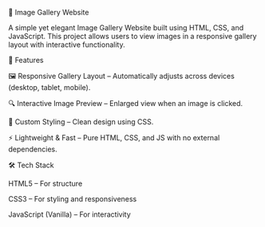 📸 Image Gallery Website

A simple yet elegant Image Gallery Website built using HTML, CSS, and JavaScript. This project allows users to view images in a responsive gallery layout with interactive functionality.

🚀 Features

🖼️ Responsive Gallery Layout – Automatically adjusts across devices (desktop, tablet, mobile).

🔍 Interactive Image Preview – Enlarged view when an image is clicked.

🎨 Custom Styling – Clean design using CSS.

⚡ Lightweight & Fast – Pure HTML, CSS, and JS with no external dependencies.

🛠️ Tech Stack

HTML5 – For structure

CSS3 – For styling and responsiveness

JavaScript (Vanilla) – For interactivity
